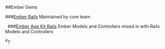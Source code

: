##Ember Gems

###[Ember Rails](http://github.com/emberjs/ember-rails)
Maintained by core team

&nbsp;
###[Ember App Kit Rails](https://github.com/dockyard/ember-appkit-rails)
Ember Models and Controllers mixed in with Rails Models and Controllers

<div class="number"><sup>#</sup>7</div>

